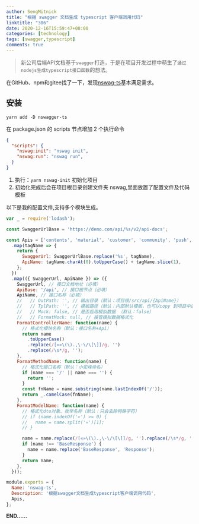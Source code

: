 ```yaml
---
author: SengMitnick
title: "根据 swagger 文档生成 typescript 客户端调用代码"
linktitle: "306"
date: 2020-12-16T15:59:47+08:00
categories: [technology]
tags: [swagger,typescript]
comments: true
---
```


> 新公司后端API文档基于`swagger`打造，于是在项目开发过程中萌生了`通过nodejs生成typescript接口函数`的想法。

在GitHub、npm和gitee找了一下，发现[nswag-ts](https://gitee.com/smk17/nswag-ts)基本满足需求。

## 安装

``` shell
yarn add -D nswagger-ts
```

在 package.json 的 scripts 节点增加 2 个执行命令

``` json
{
  "scripts": {
    "nswag:init": "nswag init",
    "nswag:run": "nswag run",
  }
}
```

1. 执行：`yarn nswag-init` 初始化项目
2. 初始化完成后会在项目根目录创建文件夹 nswag,里面放置了配置文件及代码模板

以下是我的配置文件,支持多个模块生成。

``` js
var _ = require('lodash');

const SwaggerUrlBase = 'https://demo.com/api/%s/v2/api-docs';

const Apis = ['contents', 'material', 'customer', 'community', 'push', 'user', 'platform']
  .map(tagName => {
    return {
      SwaggerUrl: SwaggerUrlBase.replace('%s', tagName),
      ApiName: tagName.charAt(0).toUpperCase() + tagName.slice(1),
    };
  })
  .map(({ SwaggerUrl, ApiName }) => ({
    SwaggerUrl, // 接口文档地址（必填）
    ApiBase: '/api', // 接口根节点（必填）
    ApiName, // 接口名称（必填）
    //   // OutPath: '', // 输出目录（默认：项目根/src/api/{ApiName}）
    //   // TplPath: '', // 模板路径（默认：内部默认模板，也可以copy 到项目中进行修改，然后指定用项目中模板）
    //   // Mock: false, // 是否启用模拟数据 （默认：false）
    //   // FormatMock: null, // 接管模拟数据格式化
    FormatControllerName: function(name) {
      // 格式化模块名称（默认：接口名称+Api）
      return name
        .toUpperCase()
        .replace(/[«»\(\).,\-\/\[\]]/g, '')
        .replace(/\s*/g, '');
    },
    FormatMethodName: function(name) {
      // 格式化接口名称（默认：小驼峰命名）
      if (name === '/' || name === '') {
        return '';
      }
      const fnName = name.substring(name.lastIndexOf('/'));
      return _.camelCase(fnName);
    },
    FormatModelName: function(name) {
      // 格式化dto对象、枚举名称（默认：只会去除特殊字符）
      // if (name.indexOf('«') >= 0) {
      //   name = name.split('«')[1];
      // }

      name = name.replace(/[«»\(\).,\-\/\[\]]/g, '').replace(/\s*/g, '');
      if (name !== 'BaseResponse') {
        name = name.replace('BaseResponse', 'Response');
      }
      return name;
    },
  }));

module.exports = {
  Name: 'nswag-ts',
  Description: '根据swagger文档生成typescript客户端调用代码',
  Apis,
};

```

**END……**